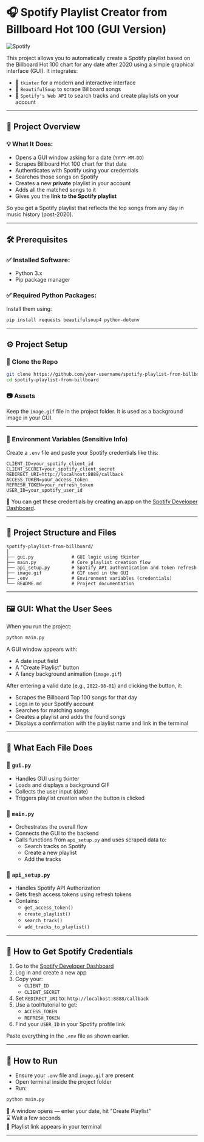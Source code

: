 # 🎧 Spotify Playlist Creator from Billboard Hot 100 (GUI Version)

![Spotify](image.gif)

This project allows you to automatically create a Spotify playlist based on the Billboard Hot 100 chart for any date after 2020 using a simple graphical interface (GUI). It integrates:

- 🎨 `tkinter` for a modern and interactive interface  
- 🧼 `BeautifulSoup` to scrape Billboard songs  
- 🎵 `Spotify's Web API` to search tracks and create playlists on your account  

---

## 📌 Project Overview

### 💡 What It Does:
- Opens a GUI window asking for a date (`YYYY-MM-DD`)  
- Scrapes Billboard Hot 100 chart for that date  
- Authenticates with Spotify using your credentials  
- Searches those songs on Spotify  
- Creates a new **private** playlist in your account  
- Adds all the matched songs to it  
- Gives you the **link to the Spotify playlist**  

So you get a Spotify playlist that reflects the top songs from any day in music history (post-2020).

---

## 🛠️ Prerequisites

### ✅ Installed Software:
- Python 3.x  
- Pip package manager  

### ✅ Required Python Packages:
Install them using:

```bash
pip install requests beautifulsoup4 python-dotenv
```

---

## ⚙️ Project Setup

### 📁 Clone the Repo
```bash
git clone https://github.com/your-username/spotify-playlist-from-billboard
cd spotify-playlist-from-billboard
```

### 📷 Assets
Keep the `image.gif` file in the project folder. It is used as a background image in your GUI.

---

### 🔐 Environment Variables (Sensitive Info)

Create a `.env` file and paste your Spotify credentials like this:

```
CLIENT_ID=your_spotify_client_id
CLIENT_SECRET=your_spotify_client_secret
REDIRECT_URI=http://localhost:8888/callback
ACCESS_TOKEN=your_access_token
REFRESH_TOKEN=your_refresh_token
USER_ID=your_spotify_user_id
```

📝 You can get these credentials by creating an app on the [Spotify Developer Dashboard](https://developer.spotify.com/dashboard/).

---

## 🧠 Project Structure and Files

```
spotify-playlist-from-billboard/
│
├── gui.py              # GUI logic using tkinter
├── main.py             # Core playlist creation flow
├── api_setup.py        # Spotify API authentication and token refresh
├── image.gif           # GIF used in the GUI
├── .env                # Environment variables (credentials)
└── README.md           # Project documentation
```

---

## 🖼️ GUI: What the User Sees

When you run the project:

```bash
python main.py
```

A GUI window appears with:

- A date input field  
- A "Create Playlist" button  
- A fancy background animation (`image.gif`)  

After entering a valid date (e.g., `2022-08-01`) and clicking the button, it:

- Scrapes the Billboard Top 100 songs for that day  
- Logs in to your Spotify account  
- Searches for matching songs  
- Creates a playlist and adds the found songs  
- Displays a confirmation with the playlist name and link in the terminal  

---

## 🧠 What Each File Does

### 🔹 `gui.py`
- Handles GUI using tkinter  
- Loads and displays a background GIF  
- Collects the user input (date)  
- Triggers playlist creation when the button is clicked  

### 🔹 `main.py`
- Orchestrates the overall flow  
- Connects the GUI to the backend  
- Calls functions from `api_setup.py` and uses scraped data to:
  - Search tracks on Spotify  
  - Create a new playlist  
  - Add the tracks  

### 🔹 `api_setup.py`
- Handles Spotify API Authorization  
- Gets fresh access tokens using refresh tokens  
- Contains:
  - `get_access_token()`  
  - `create_playlist()`  
  - `search_track()`  
  - `add_tracks_to_playlist()`  

---

## 🔐 How to Get Spotify Credentials

1. Go to the [Spotify Developer Dashboard](https://developer.spotify.com/dashboard/)
2. Log in and create a new app  
3. Copy your:
   - `CLIENT_ID`
   - `CLIENT_SECRET`
4. Set `REDIRECT_URI` to: `http://localhost:8888/callback`
5. Use a tool/tutorial to get:
   - `ACCESS_TOKEN`
   - `REFRESH_TOKEN`
6. Find your `USER_ID` in your Spotify profile link

Paste everything in the `.env` file as shown earlier.

---

## 🚀 How to Run

- Ensure your `.env` file and `image.gif` are present  
- Open terminal inside the project folder  
- Run:

```bash
python main.py
```

🎉 A window opens — enter your date, hit "Create Playlist"  
⌛ Wait a few seconds  
🔗 Playlist link appears in your terminal  

---
